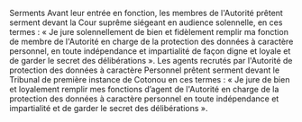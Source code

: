 Serments
Avant leur entrée en fonction, les membres de l'Autorité prêtent serment devant la Cour suprême siégeant en audience solennelle, en ces termes :
« Je jure solennellement de bien et fidèlement remplir ma fonction de membre de l'Autorité en charge de la protection des données à caractère personnel, en toute indépendance et impartialité de façon digne et loyale et de garder le secret des délibérations ».
Les agents recrutés par l'Autorité de protection des données à caractère Personnel prêtent serment devant le Tribunal de première instance de Cotonou en ces termes :
« Je jure de bien et loyalement remplir mes fonctions d’agent de l'Autorité en charge de la protection des 	données à caractère personnel en toute indépendance et impartialité et de garder le secret des délibérations ».